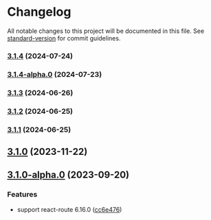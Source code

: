 # Changelog

All notable changes to this project will be documented in this file. See [standard-version](https://github.com/conventional-changelog/standard-version) for commit guidelines.

### [3.1.4](https://github.com/acrool/acrool-react-router-hash/compare/v3.1.4-alpha.0...v3.1.4) (2024-07-24)

### [3.1.4-alpha.0](https://github.com/acrool/acrool-react-router-hash/compare/v3.1.3...v3.1.4-alpha.0) (2024-07-23)

### [3.1.3](https://github.com/acrool/acrool-react-router-hash/compare/v3.1.2...v3.1.3) (2024-06-26)

### [3.1.2](https://github.com/acrool/acrool-react-router-hash/compare/v3.1.1...v3.1.2) (2024-06-25)

### [3.1.1](https://github.com/acrool/acrool-react-router-hash/compare/v3.1.0...v3.1.1) (2024-06-25)

## [3.1.0](https://github.com/imagine10255/@acrool/react-router-hash/compare/v3.1.0-alpha.0...v3.1.0) (2023-11-22)

## [3.1.0-alpha.0](https://github.com/imagine10255/@acrool/react-router-hash/compare/v3.0.0...v3.1.0-alpha.0) (2023-09-20)


### Features

* support react-route 6.16.0 ([cc6e476](https://github.com/imagine10255/@acrool/react-router-hash/commit/cc6e476ee11458a155dab7eab9d92a9f6fab6890))
